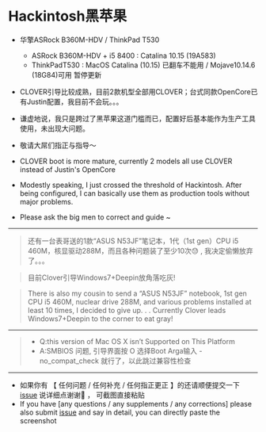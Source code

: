 # Hackintosh黑苹果
+ 华擎ASRock B360M-HDV / ThinkPad T530
    - ASRock B360M-HDV + i5 8400 : Catalina 10.15 (19A583)
    - ThinkPadT530 : MacOS Catalina (10.15) 已翻车不能用 / Mojave10.14.6 (18G84)可用 暂停更新
    
+ CLOVER引导比较成熟，目前2款机型全部用CLOVER；台式同款OpenCore已有Justin配置，我目前不会玩。。。
+ 谦虚地说，我只是跨过了黑苹果这道门槛而已，配置好后基本能作为生产工具使用，未出现大问题。
+ 敬请大屌们指正与指导～

+ CLOVER boot is more mature, currently 2 models all use CLOVER instead of Justin's OpenCore
+ Modestly speaking, I just crossed the threshold of Hackintosh. After being configured, I can basically use them as production tools without major problems.
+ Please ask the big men to correct and guide ~
---
> 还有一台表哥送的1款“ASUS N53JF”笔记本，1代（1st gen）CPU i5 460M，核显驱动288M，而且各种问题装了至少10次😓 , 我决定偷懒放弃了。。。

> 目前Clover引导Windows7+Deepin放角落吃灰!

> There is also my cousin to send a “ASUS N53JF” notebook, 1st gen CPU i5 460M, nuclear drive 288M, and various problems installed at least 10 times, I decided to give up. . .
> Currently Clover leads Windows7+Deepin to the corner to eat gray!
---
> + Q:this version of Mac OS X isn’t Supported on This Platform 
> + A:SMBIOS 问题,  引导界面按 O 选择Boot Arga输入 -no_compat_check 就行了，以此跳过兼容性检查
---
- 如果你有 【 任何问题 / 任何补充 / 任何指正更正 】的还请顺便提交一下 [issue](https://github.com/RealKiro/Hackintosh/issues/new) 说详细点谢谢🙏 ， 可截图直接粘贴
- If you have [any questions / any supplements / any corrections] please also submit [issue](https://github.com/RealKiro/Hackintosh/issues/new) and say in detail, you can directly paste the screenshot
